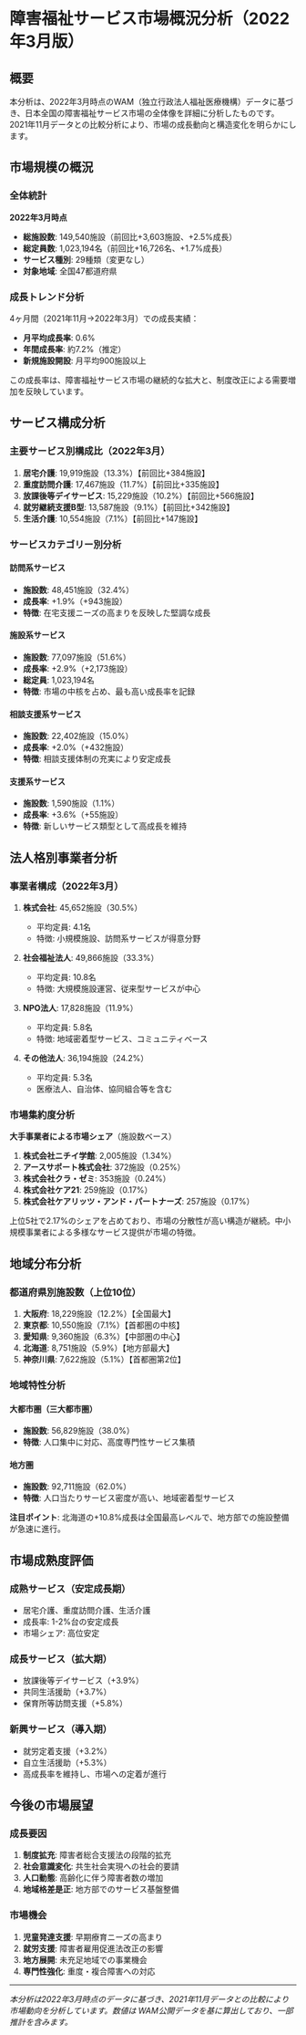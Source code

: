 # 障害福祉サービス市場概況分析（2022年3月版）

## 概要

本分析は、2022年3月時点のWAM（独立行政法人福祉医療機構）データに基づき、日本全国の障害福祉サービス市場の全体像を詳細に分析したものです。2021年11月データとの比較分析により、市場の成長動向と構造変化を明らかにします。

## 市場規模の概況

### 全体統計

**2022年3月時点**
- **総施設数**: 149,540施設（前回比+3,603施設、+2.5%成長）
- **総定員数**: 1,023,194名（前回比+16,726名、+1.7%成長）
- **サービス種別**: 29種類（変更なし）
- **対象地域**: 全国47都道府県

### 成長トレンド分析

4ヶ月間（2021年11月→2022年3月）での成長実績：

- **月平均成長率**: 0.6%
- **年間成長率**: 約7.2%（推定）
- **新規施設開設**: 月平均900施設以上

この成長率は、障害福祉サービス市場の継続的な拡大と、制度改正による需要増加を反映しています。

## サービス構成分析

### 主要サービス別構成比（2022年3月）

1. **居宅介護**: 19,919施設（13.3%）【前回比+384施設】
2. **重度訪問介護**: 17,467施設（11.7%）【前回比+335施設】
3. **放課後等デイサービス**: 15,229施設（10.2%）【前回比+566施設】
4. **就労継続支援B型**: 13,587施設（9.1%）【前回比+342施設】
5. **生活介護**: 10,554施設（7.1%）【前回比+147施設】

### サービスカテゴリー別分析

#### 訪問系サービス
- **施設数**: 48,451施設（32.4%）
- **成長率**: +1.9%（+943施設）
- **特徴**: 在宅支援ニーズの高まりを反映した堅調な成長

#### 施設系サービス  
- **施設数**: 77,097施設（51.6%）
- **成長率**: +2.9%（+2,173施設）
- **総定員**: 1,023,194名
- **特徴**: 市場の中核を占め、最も高い成長率を記録

#### 相談支援系サービス
- **施設数**: 22,402施設（15.0%）
- **成長率**: +2.0%（+432施設）
- **特徴**: 相談支援体制の充実により安定成長

#### 支援系サービス
- **施設数**: 1,590施設（1.1%）
- **成長率**: +3.6%（+55施設）
- **特徴**: 新しいサービス類型として高成長を維持

## 法人格別事業者分析

### 事業者構成（2022年3月）

1. **株式会社**: 45,652施設（30.5%）
   - 平均定員: 4.1名
   - 特徴: 小規模施設、訪問系サービスが得意分野

2. **社会福祉法人**: 49,866施設（33.3%）
   - 平均定員: 10.8名
   - 特徴: 大規模施設運営、従来型サービスが中心

3. **NPO法人**: 17,828施設（11.9%）
   - 平均定員: 5.8名
   - 特徴: 地域密着型サービス、コミュニティベース

4. **その他法人**: 36,194施設（24.2%）
   - 平均定員: 5.3名
   - 医療法人、自治体、協同組合等を含む

### 市場集約度分析

**大手事業者による市場シェア**（施設数ベース）

1. **株式会社ニチイ学館**: 2,005施設（1.34%）
2. **アースサポート株式会社**: 372施設（0.25%）
3. **株式会社クラ・ゼミ**: 353施設（0.24%）
4. **株式会社ケア21**: 259施設（0.17%）
5. **株式会社ケアリッツ・アンド・パートナーズ**: 257施設（0.17%）

上位5社で2.17%のシェアを占めており、市場の分散性が高い構造が継続。中小規模事業者による多様なサービス提供が市場の特徴。

## 地域分布分析

### 都道府県別施設数（上位10位）

1. **大阪府**: 18,229施設（12.2%）【全国最大】
2. **東京都**: 10,550施設（7.1%）【首都圏の中核】
3. **愛知県**: 9,360施設（6.3%）【中部圏の中心】
4. **北海道**: 8,751施設（5.9%）【地方部最大】
5. **神奈川県**: 7,622施設（5.1%）【首都圏第2位】

### 地域特性分析

#### 大都市圏（三大都市圏）
- **施設数**: 56,829施設（38.0%）
- **特徴**: 人口集中に対応、高度専門性サービス集積

#### 地方圏
- **施設数**: 92,711施設（62.0%）
- **特徴**: 人口当たりサービス密度が高い、地域密着型サービス

**注目ポイント**: 北海道の+10.8%成長は全国最高レベルで、地方部での施設整備が急速に進行。

## 市場成熟度評価

### 成熟サービス（安定成長期）
- 居宅介護、重度訪問介護、生活介護
- 成長率: 1-2%台の安定成長
- 市場シェア: 高位安定

### 成長サービス（拡大期）
- 放課後等デイサービス（+3.9%）
- 共同生活援助（+3.7%）
- 保育所等訪問支援（+5.8%）

### 新興サービス（導入期）
- 就労定着支援（+3.2%）
- 自立生活援助（+5.3%）
- 高成長率を維持し、市場への定着が進行

## 今後の市場展望

### 成長要因
1. **制度拡充**: 障害者総合支援法の段階的拡充
2. **社会意識変化**: 共生社会実現への社会的要請
3. **人口動態**: 高齢化に伴う障害者数の増加
4. **地域格差是正**: 地方部でのサービス基盤整備

### 市場機会
1. **児童発達支援**: 早期療育ニーズの高まり
2. **就労支援**: 障害者雇用促進法改正の影響
3. **地方展開**: 未充足地域での事業機会
4. **専門性強化**: 重度・複合障害への対応

---

*本分析は2022年3月時点のデータに基づき、2021年11月データとの比較により市場動向を分析しています。数値は WAM公開データを基に算出しており、一部推計を含みます。*